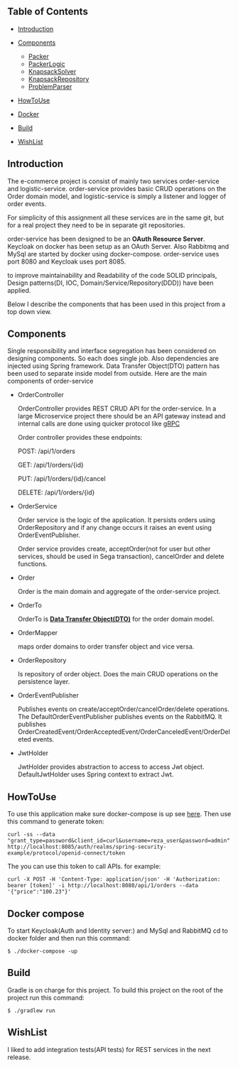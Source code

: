 ## Table of Contents

- [Introduction](#Introduction)
- [Components](#components)
    * [Packer](#packer)
    * [PackerLogic](#packerlogic)    
    * [KnapsackSolver](#knapsacksolver)    
    * [KnapsackRepository](#knapsackrepository)    
    * [ProblemParser](#problemparser)    

- [HowToUse](#howtouse)    
- [Docker](#docker)

- [Build](#build)

- [WishList](#wishlist)


## Introduction

The e-commerce project is consist of mainly two services order-service and logistic-service. order-service provides
basic CRUD operations on the Order domain model, and logistic-service is simply a listener and logger of order events.

For simplicity of this assignment all these services are in the same git, but for a real project they need to be in separate git repositories.

order-service has been designed to be an **OAuth Resource Server**. Keycloak on docker has been setup as an OAuth Server. 
Also Rabbitmq and MySql are started by docker using docker-compose.
order-service uses port 8080 and Keycloak uses port 8085.

to improve maintainability and Readability of the code SOLID principals, Design patterns(DI, IOC, Domain/Service/Repository(DDD)) have been applied.

Below I describe the components that has been used in this project from a top down view. 

## Components

Single responsibility and interface segregation has been considered on designing components. So each does single job.
Also dependencies are injected using Spring framework. Data Transfer Object(DTO) pattern has been used to separate inside model from outside.
Here are the main components of order-service
 
* OrderController

    OrderController provides REST CRUD API for the order-service. In a large Microservice project there should be an API gateway instead and internal calls are done using quicker protocol like [gRPC](https://grpc.io) 
    
    Order controller provides these endpoints:
    
    POST:     /api/1/orders
    
    GET:      /api/1/orders/{id}
    
    PUT:      /api/1/orders/{id}/cancel
    
    DELETE:   /api/1/orders/{id}
          
* OrderService

    Order service is the logic of the application. It persists orders using OrderRepository and if any change occurs it raises an event using OrderEventPublisher.
    
    Order service provides create, acceptOrder(not for user but other services, should be used in Sega transaction), cancelOrder and delete functions.
    
* Order

  Order is the main domain and aggregate of the order-service project.

* OrderTo

  OrderTo is [**Data Transfer Object(DTO)**](https://en.wikipedia.org/wiki/Data_transfer_object) for the order domain model.

* OrderMapper

   maps order domains to order transfer object and vice versa.
   
* OrderRepository
    
    Is repository of order object. Does the main CRUD operations on the persistence layer.

* OrderEventPublisher
    
    Publishes events on create/acceptOrder/cancelOrder/delete operations. The DefaultOrderEventPublisher publishes events on the RabbitMQ.
    It publishes OrderCreatedEvent/OrderAcceptedEvent/OrderCanceledEvent/OrderDeleted events.

* JwtHolder

    JwtHolder provides abstraction to access to access Jwt object. DefaultJwtHolder uses Spring context to extract Jwt.

## HowToUse

To use this application make sure docker-compose is up see [here](#docker). Then use this command to generate token:
        
    curl -ss --data "grant_type=password&client_id=curl&username=reza_user&password=admin" http://localhost:8085/auth/realms/spring-security-example/protocol/openid-connect/token

The you can use this token to call APIs. for example:

    curl -X POST -H 'Content-Type: application/json' -H 'Authorization: bearer [token]' -i http://localhost:8080/api/1/orders --data '{"price":"100.23"}'
    
## Docker compose 

To start Keycloak(Auth and Identity server:) and MySql and RabbitMQ cd to docker folder and then run this command: 

    $ ./docker-compose -up

    
## Build 

Gradle is on charge for this project.
To build this project on the root of the project run this command:

    $ ./gradlew run
    
## WishList

I liked to add integration tests(API tests) for REST services in the next release. 
